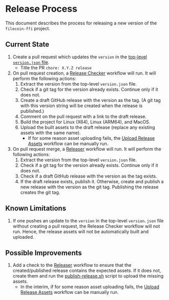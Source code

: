# Release Process

This document describes the process for releasing a new version of the `filecoin-ffi` project.

## Current State

1. Create a pull request which updates the `version` in the [top-level `version.json` file](https://github.com/filecoin-project/filecoin-ffi/blob/master/version.json).
   - Title the PR `chore: X.Y.Z release`
2. On pull request creation, a [Release Checker](.github/workflows/release-check.yml) workflow will run. It will perform the following actions:
    1. Extract the version from the top-level `version.json` file.
    2. Check if a git tag for the version already exists. Continue only if it does not.
    3. Create a draft GitHub release with the version as the tag.  (A git tag with this version string will be created when the release is published.)
    4. Comment on the pull request with a link to the draft release.
    5. Build the project for Linux (X64), Linux (ARM64), and MacOS.
    7. Upload the built assets to the draft release (replace any existing assets with the same name).
       - If for some reason asset uploading fails, the [Upload Release Assets](.github/workflows/upload-release-assets.yml) workflow can be manually run.
3. On pull request merge, a [Releaser](.github/workflows/release.yml) workflow will run. It will perform the following actions:
    1. Extract the version from the top-level `version.json` file.
    2. Check if a git tag for the version already exists. Continue only if it does not.
    3. Check if a draft GitHub release with the version as the tag exists.
    4. If the draft release exists, publish it. Otherwise, create and publish a new release with the version as the git tag.  Publishing the release creates the git tag.

## Known Limitations

1. If one pushes an update to the `version` in the top-level `version.json` file without creating a pull request, the Release Checker workflow will not run. Hence, the release assets will not be automatically built and uploaded.

## Possible Improvements

1. Add a check to the [Releaser](.github/workflows/release.yml) workflow to ensure that the created/published release contains the expected assets. If it does not, create them and run the [publish-release.sh](rust/scripts/publish-release.sh) script to upload the missing assets.
   - In the interim, if for some reason asset uploading fails, the [Upload Release Assets](.github/workflows/upload-release-assets.yml) workflow can be manually run.
